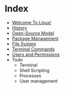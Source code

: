 # Index

- [Welcome To Linux!](./about.md)
- [History](./history.md)
- [Open-Source Model](./opensource_model.md)
- [Package Management](./package_management.md)
- [File System](./file_system.md)
- [Terminal Commands](./terminal.md)
- [Users and Permissions](./users_and_permissions.md)
- Todo
  - Terminal
  - Shell Scripting
  - Processes
  - User management